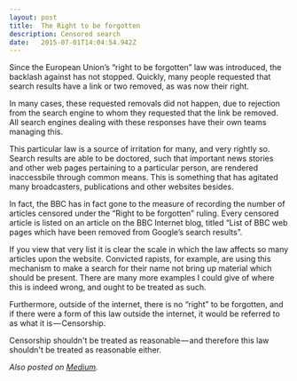 ```yaml
---
layout: post 
title:  The Right to be forgotten
description: Censored search
date:   2015-07-01T14:04:54.942Z 
---
```


Since the European Union’s “right to be forgotten” law was introduced, the backlash against has not stopped. Quickly, many people requested that search results have a link or two removed, as was now their right.

In many cases, these requested removals did not happen, due to rejection from the search engine to whom they requested that the link be removed. All search engines dealing with these responses have their own teams managing this.

This particular law is a source of irritation for many, and very rightly so. Search results are able to be doctored, such that important news stories and other web pages pertaining to a particular person, are rendered inaccessbile through common means. This is something that has agitated many broadcasters, publications and other websites besides.

In fact, the BBC has in fact gone to the measure of recording the number of articles censored under the “Right to be forgotten” ruling. Every censored article is listed on an article on the BBC Internet blog, titled “List of BBC web pages which have been removed from Google’s search results”.

If you view that very list it is clear the scale in which the law affects so many articles upon the website. Convicted rapists, for example, are using this mechanism to make a search for their name not bring up material which should be present. There are many more examples I could give of where this is indeed wrong, and ought to be treated as such.

Furthermore, outside of the internet, there is no “right” to be forgotten, and if there were a form of this law outside the internet, it would be referred to as what it is — Censorship.

Censorship shouldn't be treated as reasonable — and therefore this law shouldn't be treated as reasonable either.

*Also posted on [Medium](https://medium.com/@isaacreidguest/the-right-to-be-forgotten-is-wrong-and-here-is-why-74d7f131216f).*
